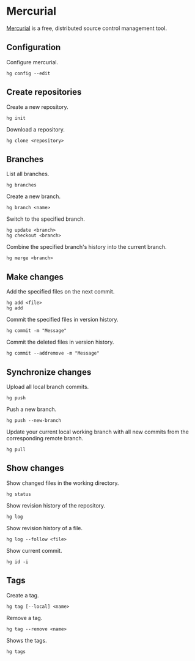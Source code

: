 # Mercurial

[Mercurial](https://www.mercurial-scm.org/) is a free, distributed source control management tool.

## Configuration

Configure mercurial.
```
hg config --edit
```

## Create repositories

Create a new repository.
```
hg init
```

Download a repository.
```
hg clone <repository>
```

## Branches

List all branches.
```
hg branches
```

Create a new branch.
```
hg branch <name>
```

Switch to the specified branch.
```
hg update <branch>
hg checkout <branch>
```

Combine the specified branch's history into the current branch.
```
hg merge <branch>
```

## Make changes

Add the specified files on the next commit.
```
hg add <file>
hg add
```

Commit the specified files in version history.
```
hg commit -m "Message"
```

Commit the deleted files in version history.
```
hg commit --addremove -m "Message"
```

## Synchronize changes

Upload all local branch commits.
```
hg push
```

Push a new branch.
```
hg push --new-branch
```

Update your current local working branch with all new commits from the corresponding remote branch.
```
hg pull
```

## Show changes

Show changed files in the working directory.
```
hg status
```

Show revision history of the repository.
```
hg log
```

Show revision history of a file.
```
hg log --follow <file>
```

Show current commit.
```
hg id -i
```

## Tags

Create a tag.
```
hg tag [--local] <name>
```

Remove a tag.
```
hg tag --remove <name>
```

Shows the tags.
```
hg tags
```
